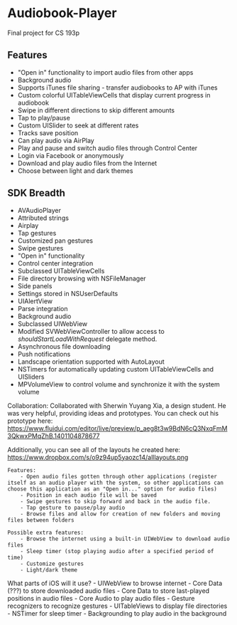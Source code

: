 Audiobook-Player
================

Final project for CS 193p

## Features 
- "Open in" functionality to import audio files from other apps
- Background audio
- Supports iTunes file sharing - transfer audiobooks to AP with iTunes
- Custom colorful UITableViewCells that display current progress in audiobook
- Swipe in different directions to skip different amounts
- Tap to play/pause
- Custom UISlider to seek at different rates
- Tracks save position
- Can play audio via AirPlay
- Play and pause and switch audio files through Control Center
- Login via Facebook or anonymously
- Download and play audio files from the Internet
- Choose between light and dark themes

## SDK Breadth
- AVAudioPlayer
- Attributed strings
- Airplay
- Tap gestures
- Customized pan gestures
- Swipe gestures
- "Open in" functionality
- Control center integration
- Subclassed UITableViewCells
- File directory browsing with NSFileManager
- Side panels
- Settings stored in NSUserDefaults
- UIAlertView 
- Parse integration
- Background audio
- Subclassed UIWebView
- Modified SVWebViewController to allow access to _shouldStartLoadWithRequest_ delegate method.
- Asynchronous file downloading
- Push notifications
- Landscape orientation supported with AutoLayout
- NSTimers for automatically updating custom UITableViewCells and UISliders
- MPVolumeView to control volume and synchronize it with the system volume

Collaboration:
Collaborated with Sherwin Yuyang Xia, a design student. He was very helpful, providing ideas and prototypes. You can check out his prototype here:
https://www.fluidui.com/editor/live/preview/p_aeg8t3w9BdN6cQ3NxqFmM3QkwxPMqZhB.1401104878677

Additionally, you can see all of the layouts he created here:
https://www.dropbox.com/s/o9z94up5yaozc14/alllayouts.png




	Features:
		- Open audio files gotten through other applications (register itself as an audio player with the system, so other applications can choose this application as an "Open in..." option for audio files)
		- Position in each audio file will be saved
		- Swipe gestures to skip forward and back in the audio file. 
		- Tap gesture to pause/play audio
		- Browse files and allow for creation of new folders and moving files between folders

	Possible extra features:
		- Browse the internet using a built-in UIWebView to download audio files
		- Sleep timer (stop playing audio after a specified period of time)
		- Customize gestures
		- Light/dark theme

What parts of iOS will it use?
	- UIWebView to browse internet
	- Core Data (???) to store downloaded audio files 
	- Core Data to store last-played positions in audio files
	- Core Audio to play audio files
	- Gesture recognizers to recognize gestures
	- UITableViews to display file directories
	- NSTimer for sleep timer
	- Backgrounding to play audio in the background